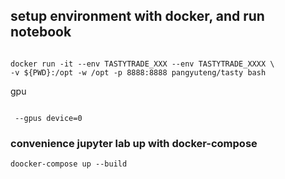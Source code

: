 ## setup environment with docker, and run notebook

```

docker run -it --env TASTYTRADE_XXX --env TASTYTRADE_XXXX \
-v ${PWD}:/opt -w /opt -p 8888:8888 pangyuteng/tasty bash 
```

gpu
```

 --gpus device=0 

```
### convenience jupyter lab up with docker-compose

```
doocker-compose up --build
```





